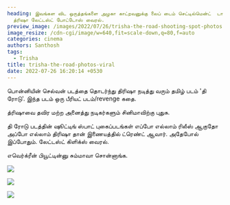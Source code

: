 ```yaml
---
heading: இவங்கள விட ஒருத்தங்களை அழகா காட்றவனுக்கு லைப் டைம் செட்டில்மென்ட்  டா..
  த்ரிஷா லேட்டஸ்ட் போட்டோஸ் வைரல்.
preview_image: /images/2022/07/26/trisha-the-road-shooting-spot-photos.jpeg
image_resize: /cdn-cgi/image/w=640,fit=scale-down,q=80,f=auto
categories: cinema
authors: Santhosh
tags:
  - Trisha
title: trisha-the-road-photos-viral
date: 2022-07-26 16:20:14 +0530
---
```

பொன்னியின் செல்வன் படத்தை தொடர்ந்து திரிஷா நடித்து வரும் தமிழ் படம் 'தி ரோடு'. இந்த படம் ஒரு பீரியட் படம்/revenge கதை.

த்ரிஷாவை தவிர மற்ற அனைத்து நடிகர்களும் சினிமாவிற்கு புதுசு.

தி ரோடு படத்தின் ஷூட்டிங் ஸ்பாட் புகைப்படங்கள் எப்போ எல்லாம் ரிலீஸ் ஆகுதோ அப்போ எல்லாம் திரிஷா தான் இணையத்தில் ட்ரெண்ட் ஆவார். அதேபோல் இப்போதும். லேட்டஸ்ட் கிளிக்ஸ் வைரல்.

எவெர்க்ரீன் பியூட்டின்னு சும்மாவா சொன்னாங்க. 

![](/images/2022/07/26/trisha-the-road-photos-3.jpeg)

![](/images/2022/07/26/trisha-the-road-photos-2.jpeg)

![](/images/2022/07/26/trisha-the-road-photos-1.jpeg)